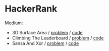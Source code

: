 # HackerRank

Medium:
- 3D Surface Area / [problem](https://www.hackerrank.com/challenges/3d-surface-area/problem) / [code](3DSurfaceArea.java)
- Climbing The Leaderboard / [problem](https://www.hackerrank.com/challenges/climbing-the-leaderboard/problem) / [code](ClimbingTheLeaderboard.java)
- Sansa And Xor / [problem](https://www.hackerrank.com/challenges/sansa-and-xor/problem) / [code](SansaAndXor.java)
